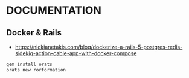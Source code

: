 # DOCUMENTATION

## Docker & Rails

- https://nickjanetakis.com/blog/dockerize-a-rails-5-postgres-redis-sidekiq-action-cable-app-with-docker-compose

```bash
gem install orats
orats new rorformation
```
